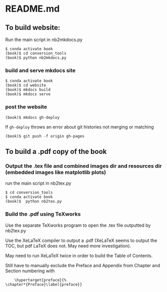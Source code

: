 # README.md

## To build website:

Run the main script in nb2mkdocs.py

```
$ conda activate book
(book)$ cd conversion_tools
(book)$ python nb2mkdocs.py
```

### build and serve mkdocs site

```text
$ conda activate book
(book)$ cd website
(book)$ mkdocs build
(book)$ mkdocs serve
```

### post the website

```text
(book)$ mkdocs gh-deploy
```

If ```gh-deploy``` throws an error about git histories not merging or matching

```
(book)$ git push -f origin gh-pages
```

## To build a .pdf copy of the book

### Output the .tex file and combined images dir and resources dir (embedded images like matplotlib plots)

run the main script in nb2tex.py

```
$ cd conversion_tools
$ conda activate book
(book)$  python nb2tex.py
```

### Build the .pdf using TeXworks

Use the separate TeXworks program to open the .tex file outputted by nb2tex.py

Use the XeLaTeX compiler to output a .pdf (XeLaTeX seems to output the TOC, but pdf LaTeX does not. May need more investigation).

May need to run XeLaTeX twice in order to build the Table of Contents.

Still have to manually exclude the Preface and Appendix from Chapter and Section numbering with

```
    \hypertarget{preface}{%
\chapter*{Preface}\label{preface}}
```
